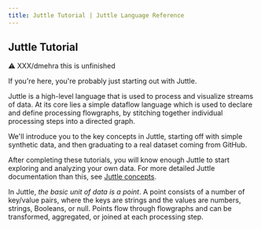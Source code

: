 ```yaml
---
title: Juttle Tutorial | Juttle Language Reference
---
```


## Juttle Tutorial

:warning: XXX/dmehra this is unfinished

If you're here, you're probably just starting out with Juttle.

Juttle is a high-level language that is used to process and visualize
streams of data. At its core lies a simple dataflow language which is
used to declare and define processing flowgraphs, by stitching together
individual processing steps into a directed graph.

We'll introduce you to the key concepts in Juttle, starting off with
simple synthetic data, and then graduating to a real dataset coming from
GitHub.

After completing these tutorials, you will know enough Juttle to start
exploring and analyzing your own data. For more detailed Juttle
documentation than this, see [Juttle concepts](juttle_overview.html). 

In Juttle, *the basic unit of data is a point*. A point consists of a
number of key/value pairs, where the keys are strings and the values are
numbers, strings, Booleans, or null. Points flow through flowgraphs and
can be transformed, aggregated, or joined at each processing step.

